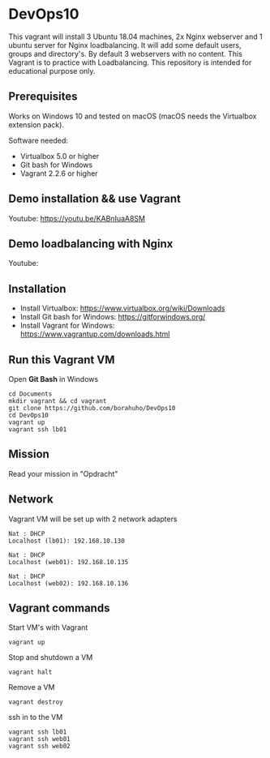 # DevOps10

This vagrant will install 3 Ubuntu 18.04 machines, 2x Nginx webserver and 1 ubuntu server for Nginx loadbalancing.
It will add some default users, groups and directory's. By default 3 webservers with no content.
This Vagrant is to practice with Loadbalancing.
This repository is intended for educational purpose only.


## Prerequisites

Works on Windows 10 and tested on macOS (macOS needs the Virtualbox extension pack).

Software needed:
* Virtualbox 5.0 or higher
* Git bash for Windows
* Vagrant 2.2.6 or higher


## Demo installation && use Vagrant

Youtube: https://youtu.be/KABnIuaA8SM


## Demo loadbalancing with Nginx

Youtube: 


## Installation

* Install Virtualbox: https://www.virtualbox.org/wiki/Downloads
* Install Git bash for Windows: https://gitforwindows.org/
* Install Vagrant for Windows: https://www.vagrantup.com/downloads.html

## Run this Vagrant VM
Open **Git Bash** in Windows
```
cd Documents
mkdir vagrant && cd vagrant
git clone https://github.com/borahuho/DevOps10
cd DevOps10
vagrant up
vagrant ssh lb01
```
## Mission

Read your mission in "Opdracht"

## Network
Vagrant VM will be set up with 2 network adapters
```
Nat : DHCP
Localhost (lb01): 192.168.10.130

Nat : DHCP
Localhost (web01): 192.168.10.135

Nat : DHCP
Localhost (web02): 192.168.10.136
```
## Vagrant commands
Start VM's with Vagrant
```
vagrant up
```
Stop and shutdown a VM
```
vagrant halt
```
Remove a VM
```
vagrant destroy
```
ssh in to the VM
```
vagrant ssh lb01
vagrant ssh web01
vagrant ssh web02
```

